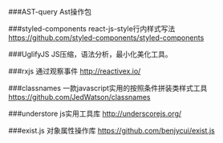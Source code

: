 ###AST-query
Ast操作包

###styled-components
react-js-style行内样式写法
https://github.com/styled-components/styled-components

###UglifyJS
JS压缩，语法分析，最小化美化工具。

###rxjs
通过观察事件
http://reactivex.io/

###classnames
一款javascript实用的按照条件拼装类样式工具
https://github.com/JedWatson/classnames

###understore
js实用工具库
http://underscorejs.org/

###exist.js
对象属性操作库
https://github.com/benjycui/exist.js